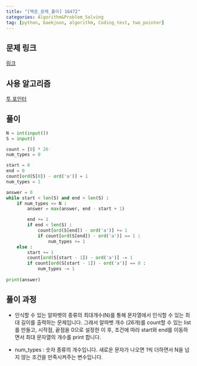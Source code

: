 ```yaml
---
title: "[백준_문제_풀이] 16472" 
categories: Algorithm&Problem_Solving
tag: [python, baekjoon, algorithm, Coding_test, two_pointer]
---
```


## 문제 링크

[링크](https://www.acmicpc.net/problem/16472)

## 사용 알고리즘 
[투 포인터](https://www.cjh980225.github.io/python_basics/seventh/)

## 풀이 
```python
N = int(input())
S = input()

count = [0] * 26
num_types = 0

start = 0
end = 0 
count[ord(S[0]) - ord('a')] = 1
num_types = 1

answer = 0
while start < len(S) and end < len(S) : 
    if num_types <= N : 
        answer = max(answer, end - start + 1)

        end += 1 
        if end < len(S) : 
            count[ord(S[end]) - ord('a')] += 1
            if count[ord(S[end]) - ord('a')] == 1 : 
                num_types += 1
    else : 
        start += 1
        count[ord(S[start - 1]) - ord('a')] -= 1
        if count[ord(S[start - 1]) - ord('a')] == 0 : 
            num_types -= 1
            
print(answer)
```

## 풀이 과정

- 인식할 수 있는 알파벳의 종류의 최대개수(N)를 통해 문자열에서 인식할 수 있는 최대 길이를 출력하는 문제입니다. 그래서 알파벳 개수 (26개)를 count할 수 있는 list를 만들고, 시작점, 끝점을 0으로 설정한 이 후, 조건에 따라 start와 end를 이동하면서 최대 문자열의 개수를 print 합니다. 

- num_types : 숫자 종류의 개수입니다. 새로운 문자가 나오면 1씩 더하면서 N을 넘지 않는 조건을 만족시켜주는 변수입니다. 